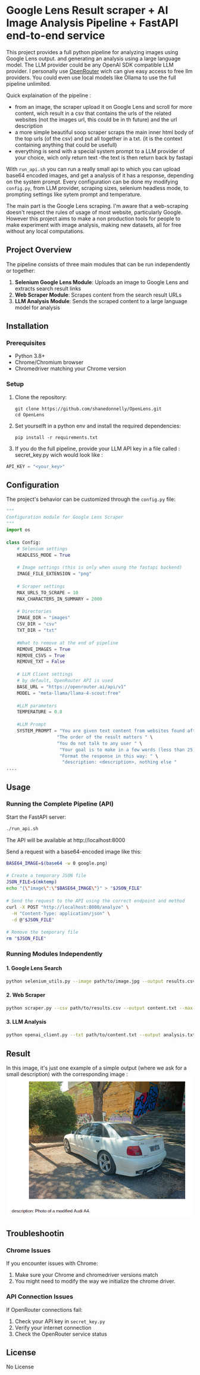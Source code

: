# Google Lens Result scraper + AI Image Analysis Pipeline + FastAPI end-to-end service

This project provides a full python pipeline for analyzing images using Google Lens output. and generating an analysis using a large language model. The LLM provider could be any OpenAI SDK compatible LLM provider. I personally use [OpenRouter](https://openrouter.ai/docs/quickstart) wich can give easy access to free llm providers. You could even use local models like Ollama to use the full pipeline unlimited. 

Quick explaination of the pipeline : 
- from an image, the scraper upload it on Google Lens and scroll for more content,  wich result in a csv that contains the urls of the related websites (not the images url, this could be in th future) and the url description
- a more simple beautiful soop scraper scraps the main inner html body of the top urls (of the csv) and put all together in a txt. (it is the context containing anything that could be usefull)
- everything is send with a special system prompt to a LLM provider of your choice, wich only return text
-the text is then return back by fastapi

With `run_api.sh` you can run a really small api to which you can upload base64 encoded images, and get a analysis of it has a response, depending on the system prompt. Every configuration can be done my modifying `config.py`, from LLM provider, scraping sizes, selenium headless mode, to prompting settings like sytem prompt and temperature. 

The main part is the Google Lens scraping. I'm aware that a web-scraping doesn't respect the rules of usage of most website, particularly Google. However this project aims to make a non production tools for people to make experiment with image analysis, making new datasets, all for free without any local computations.
## Project Overview

The pipeline consists of three main modules that can be run independently or together:

1. **Selenium Google Lens Module**: Uploads an image to Google Lens and extracts search result links
2. **Web Scraper Module**: Scrapes content from the search result URLs
3. **LLM Analysis Module**: Sends the scraped content to a large language model for analysis

## Installation

### Prerequisites

- Python 3.8+
- Chrome/Chromium browser
- Chromedriver matching your Chrome version

### Setup

1. Clone the repository:
   ```
   git clone https://github.com/shanedonnelly/OpenLens.git
   cd OpenLens
   ```

2. Set yourselft in a python env and install the required dependencies:
   ```
   pip install -r requirements.txt
   ```

3. If you do the full pipeline, provide your LLM API key in a file called : 
secret_key.py wich would look like :
```python
API_KEY = "<your_key>" 
```
## Configuration

The project's behavior can be customized through the `config.py` file:

```python
"""
Configuration module for Google Lens Scraper
"""
import os

class Config:
    # Selenium settings
    HEADLESS_MODE = True
    
    # Image settings (this is only when usung the fastapi backend)
    IMAGE_FILE_EXTENSION = "png"
    
    # Scraper settings
    MAX_URLS_TO_SCRAPE = 10
    MAX_CHARACTERS_IN_SUMMARY = 2000
    
    # Directories
    IMAGE_DIR = "images"
    CSV_DIR = "csv"
    TXT_DIR = "txt"
    
    #What to remove at the end of pipeline
    REMOVE_IMAGES = True
    REMOVE_CSVS = True 
    REMOVE_TXT = False
    
    # LLM Client settings
    # by default, OpenRouter API is used
    BASE_URL = "https://openrouter.ai/api/v1"
    MODEL = "meta-llama/llama-4-scout:free"
    
    #LLM parameters
    TEMPERATURE = 0.8
    
    #LLM Prompt
    SYSTEM_PROMPT = "You are given text content from websites found after a google lens research on an image, that means that the website content is related to the image " \
                   "The order of the result matters " \
                   "You do not talk to any user " \
                    "Your goal is to make in a few words (less than 25) a precise description of what the image is most likely, including the image type (drawing, screenshot painting, photo of a painting.... ) Not more than this" \
                    "Format the response in this way: " \
                     "description: <description>, nothing else "  
....

```


## Usage

### Running the Complete Pipeline (API)

Start the FastAPI server:

```bash
./run_api.sh
```

The API will be available at http://localhost:8000

Send a request with a base64-encoded image like this:

```bash
BASE64_IMAGE=$(base64 -w 0 google.png)

# Create a temporary JSON file
JSON_FILE=$(mktemp)
echo "{\"image\":\"$BASE64_IMAGE\"}" > "$JSON_FILE"

# Send the request to the API using the correct endpoint and method
curl -X POST "http://localhost:8000/analyze" \
  -H "Content-Type: application/json" \
  -d @"$JSON_FILE"

# Remove the temporary file
rm "$JSON_FILE"
```

### Running Modules Independently

#### 1. Google Lens Search

```bash
python selenium_utils.py --image path/to/image.jpg --output results.csv
```

#### 2. Web Scraper

```bash
python scraper.py --csv path/to/results.csv --output content.txt --max-urls 5 --char-limit 1000
```

#### 3. LLM Analysis

```bash
python openai_client.py --txt path/to/content.txt --output analysis.txt
```


## Result 

In this image, it's just one example of a simple output (where we ask for a small description)
with the corresponding image : 
![Screenshot](screenshot.png)
## Troubleshootin

### Chrome Issues

If you encounter issues with Chrome:

1. Make sure your Chrome and chromedriver versions match
2. You might need to modify the way we initialize the chrome driver. 

### API Connection Issues

If OpenRouter connections fail:

1. Check your API key in `secret_key.py`
2. Verify your internet connection
3. Check the OpenRouter service status

## License

No License
